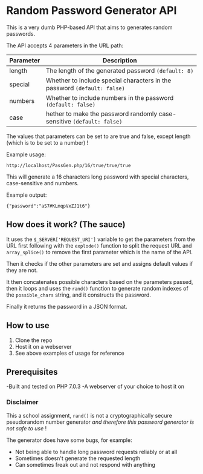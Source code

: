 # Random Password Generator API
This is a very dumb PHP-based API that aims to generates random passwords. 

The API accepts 4 parameters in the URL path:

| Parameter | Description |
| --- | --- |
| length | The length of the generated password `(default: 8)` |
| special | Whether to include special characters in the password `(default: false)` |
| numbers | Whether to include numbers in the password `(default: false)` |
| case | hether to make the password randomly case-sensitive `(default: false)` |

The values that parameters can be set to are true and false, except length (which is to be set to a number) !

Example usage:

```
http://localhost/PassGen.php/16/true/true/true
```

This will generate a 16 characters long password with special characters, case-sensitive and numbers.

Example output:

```
{"password":"aS7#KLmqpVxZJ1t6"}
```

## How does it work? (The sauce)
It uses the `$_SERVER['REQUEST_URI']` variable to get the parameters from the URL first following with the `explode()` function to split the request URL and `array_splice()` to remove the first parameter which is the name of the API. 

Then it checks if the other parameters are set and assigns default values if they are not.

It then concatenates possible characters based on the parameters passed, then it loops and uses the `rand()` function to generate random indexes of the `possible_chars` string, and it constructs the password. 

Finally it returns the password in a JSON format.

## How to use 
1. Clone the repo
2. Host it on a webserver
3. See above examples of usage for reference

## Prerequisites
-Built and tested on PHP 7.0.3
-A webserver of your choice to host it on 

### Disclaimer
This a school assignment, `rand()` is not a cryptographically secure pseudorandom number generator *and therefore this password generator is not safe to use* !

The generator does have some bugs, for example: 
- Not being able to handle long password requests reliably or at all
- Sometimes doesn't generate the requested length
- Can sometimes freak out and not respond with anything 
